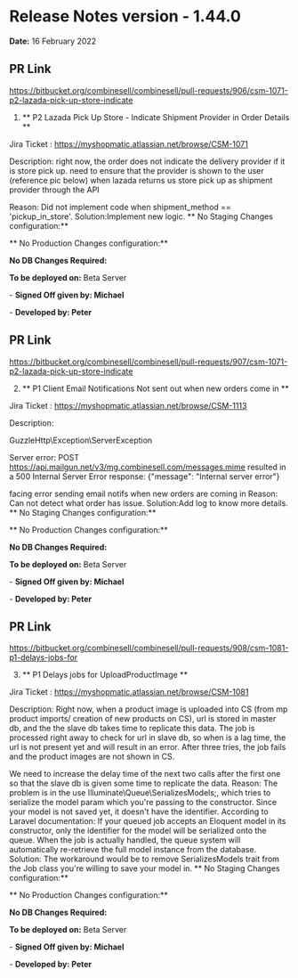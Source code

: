 # Release Notes version - 1.44.0

**Date:** 16 February 2022

## PR Link
https://bitbucket.org/combinesell/combinesell/pull-requests/906/csm-1071-p2-lazada-pick-up-store-indicate

1. ** P2 Lazada Pick Up Store - Indicate Shipment Provider in Order Details **

Jira Ticket : https://myshopmatic.atlassian.net/browse/CSM-1071

Description:
right now, the order does not indicate the delivery provider if it is store pick up.
need to ensure that the provider is shown to the user (reference pic below) when lazada returns us store pick up as shipment provider through the API

Reason: Did not implement code when shipment_method == 'pickup_in_store'.
Solution:Implement new logic.
** No Staging Changes configuration:**

** No Production Changes configuration:**

**No DB Changes Required:**

**To be deployed on:** Beta Server

\- **Signed Off given by: Michael**

\- **Developed by: Peter**

## PR Link
https://bitbucket.org/combinesell/combinesell/pull-requests/907/csm-1071-p2-lazada-pick-up-store-indicate

2. ** P1 Client Email Notifications Not sent out when new orders come in **

Jira Ticket : https://myshopmatic.atlassian.net/browse/CSM-1113

Description:

GuzzleHttp\Exception\ServerException

Server error: POST https://api.mailgun.net/v3/mg.combinesell.com/messages.mime resulted in a 500 Internal Server Error response:
{"message": "Internal server error"}

facing error sending email notifs when new orders are coming in
Reason: Can not detect what order has issue.
Solution:Add log to know more details.
** No Staging Changes configuration:**

** No Production Changes configuration:**

**No DB Changes Required:**

**To be deployed on:** Beta Server

\- **Signed Off given by: Michael**

\- **Developed by: Peter**

## PR Link
https://bitbucket.org/combinesell/combinesell/pull-requests/908/csm-1081-p1-delays-jobs-for

3. ** P1 Delays jobs for UploadProductImage **

Jira Ticket : https://myshopmatic.atlassian.net/browse/CSM-1081

Description:
Right now, when a product image is uploaded into CS (from mp product imports/ creation of new products on CS), url is stored in master db, and the the slave db takes time to replicate this data. The job is processed right away to check for url in slave db, so when is a lag time, the url is not present yet and will result in an error. After three tries, the job fails and the product images are not shown in CS.

We need to increase the delay time of the next two calls after the first one so that the slave db is given some time to replicate the data.
Reason: The problem is in the use Illuminate\Queue\SerializesModels;, which tries to serialize the model param which you're passing to the constructor. Since your model is not saved yet, it doesn't have the identifier.
According to Laravel documentation:
If your queued job accepts an Eloquent model in its constructor, only the identifier for the model will be serialized onto the queue. When the job is actually handled, the queue system will automatically re-retrieve the full model instance from the database.
Solution: The workaround would be to remove SerializesModels trait from the Job class you're willing to save your model in.
** No Staging Changes configuration:**

** No Production Changes configuration:**

**No DB Changes Required:**

**To be deployed on:** Beta Server

\- **Signed Off given by: Michael**

\- **Developed by: Peter**
